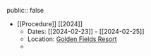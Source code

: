 public:: false

- [[Procedure]] [[2024]]
	- Dates: [[2024-02-23]] - [[2024-02-25]]
	- Location: [Golden Fields Resort](https://goldenfieldsresort.in/)
	-